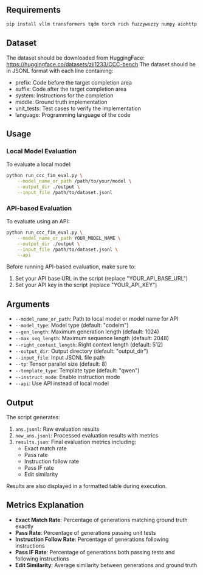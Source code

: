 ## Requirements

```bash
pip install vllm transformers tqdm torch rich fuzzywuzzy numpy aiohttp requests
```

## Dataset

The dataset should be downloaded from HuggingFace: https://huggingface.co/datasets/zjj1233/CCC-bench
The dataset should be in JSONL format with each line containing:
- prefix: Code before the target completion area
- suffix: Code after the target completion area
- system: Instructions for the completion
- middle: Ground truth implementation
- unit_tests: Test cases to verify the implementation
- language: Programming language of the code

## Usage

### Local Model Evaluation

To evaluate a local model:

```bash
python run_ccc_fim_eval.py \
    --model_name_or_path /path/to/your/model \
    --output_dir ./output \
    --input_file /path/to/dataset.jsonl
```

### API-based Evaluation

To evaluate using an API:

```bash
python run_ccc_fim_eval.py \
    --model_name_or_path YOUR_MODEL_NAME \
    --output_dir ./output \
    --input_file /path/to/dataset.jsonl \
    --api
```

Before running API-based evaluation, make sure to:
1. Set your API base URL in the script (replace "YOUR_API_BASE_URL")
2. Set your API key in the script (replace "YOUR_API_KEY")

## Arguments

- `--model_name_or_path`: Path to local model or model name for API
- `--model_type`: Model type (default: "codelm")
- `--gen_length`: Maximum generation length (default: 1024)
- `--max_seq_length`: Maximum sequence length (default: 2048)
- `--right_context_length`: Right context length (default: 512)
- `--output_dir`: Output directory (default: "output_dir")
- `--input_file`: Input JSONL file path
- `--tp`: Tensor parallel size (default: 8)
- `--template_type`: Template type (default: "qwen")
- `--instruct_mode`: Enable instruction mode
- `--api`: Use API instead of local model

## Output

The script generates:
1. `ans.jsonl`: Raw evaluation results
2. `new_ans.jsonl`: Processed evaluation results with metrics
3. `results.json`: Final evaluation metrics including:
   - Exact match rate
   - Pass rate
   - Instruction follow rate
   - Pass IF rate
   - Edit similarity

Results are also displayed in a formatted table during execution.

## Metrics Explanation

- **Exact Match Rate**: Percentage of generations matching ground truth exactly
- **Pass Rate**: Percentage of generations passing unit tests
- **Instruction Follow Rate**: Percentage of generations following instructions
- **Pass IF Rate**: Percentage of generations both passing tests and following instructions
- **Edit Similarity**: Average similarity between generations and ground truth 
